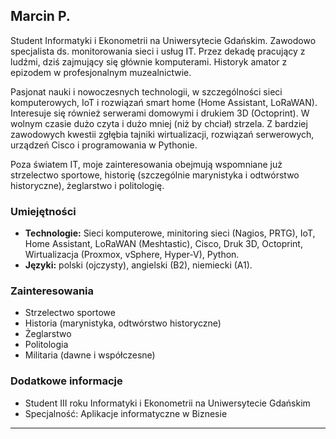 ## Marcin P.

Student Informatyki i Ekonometrii na Uniwersytecie Gdańskim. Zawodowo specjalista ds. monitorowania sieci i usług IT. 
Przez dekadę pracujący z ludźmi, dziś zajmujący się głównie komputerami. Historyk amator z epizodem w profesjonalnym muzealnictwie.

Pasjonat nauki i nowoczesnych technologii, w szczególności sieci komputerowych, IoT i rozwiązań smart home (Home Assistant, LoRaWAN). Interesuje się również serwerami domowymi i drukiem 3D (Octoprint). 
W wolnym czasie dużo czyta i dużo mniej (niż by chciał) strzela. Z bardziej zawodowych kwestii zgłębia tajniki wirtualizacji, rozwiązań serwerowych, urządzeń Cisco i programowania w Pythonie.

Poza światem IT, moje zainteresowania obejmują wspomniane już strzelectwo sportowe, historię (szczególnie marynistyka i odtwórstwo historyczne), żeglarstwo i politologię.

### Umiejętności

*   **Technologie:** Sieci komputerowe, minitoring sieci (Nagios, PRTG), IoT, Home Assistant, LoRaWAN (Meshtastic), Cisco, Druk 3D, Octoprint, Wirtualizacja (Proxmox, vSphere, Hyper-V), Python.
*   **Języki:** polski (ojczysty), angielski (B2), niemiecki (A1).

### Zainteresowania

*   Strzelectwo sportowe
*   Historia (marynistyka, odtwórstwo historyczne)
*   Żeglarstwo
*   Politologia
*   Militaria (dawne i współczesne)

### Dodatkowe informacje

*   Student III roku Informatyki i Ekonometrii na Uniwersytecie Gdańskim
*   Specjalność: Aplikacje informatyczne w Biznesie

---
